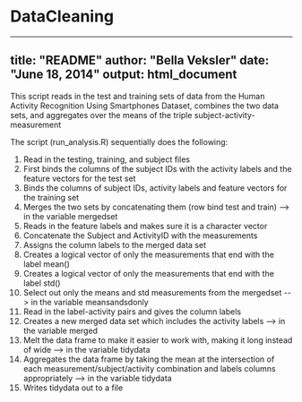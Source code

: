 DataCleaning
============
---
title: "README"
author: "Bella Veksler"
date: "June 18, 2014"
output: html_document
---

This script reads in the test and training sets of data from the Human Activity Recognition Using Smartphones Dataset, combines the two data sets, and aggregates over the means of the triple subject-activity-measurement

The script (run_analysis.R) sequentially does the following:

1. Read in the testing, training, and subject files
2. First binds the columns of the subject IDs with the activity labels and the feature vectors for the test set
3. Binds the columns of subject IDs, activity labels and feature vectors for the training set
4. Merges the two sets by concatenating them (row bind test and train) --> in the variable mergedset
5. Reads in the feature labels and makes sure it is a character vector
6. Concatenate the Subject and ActivityID with the measurements
7. Assigns the column labels to the merged data set
8. Creates a logical vector of only the measurements that end with the label mean()
9. Creates a logical vector of only the measurements that end with the label std()
10. Select out only the means and std measurements from the mergedset --> in the variable meansandsdonly
11. Read in the label-activity pairs and gives the column labels
12. Creates a new merged data set which includes the activity labels --> in the variable merged
13. Melt the data frame to make it easier to work with, making it long instead of wide --> in the variable tidydata
14. Aggregates the data frame by taking the mean at the intersection of each measurement/subject/activity combination and labels columns appropriately  --> in the variable tidydata
15. Writes tidydata out to a file
